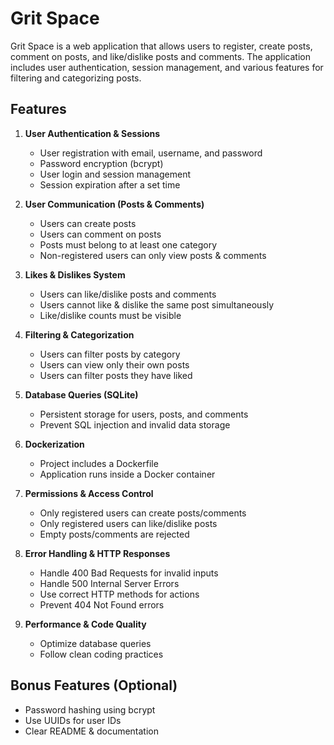 
# Grit Space

Grit Space is a web application that allows users to register, create posts, comment on posts, and like/dislike posts and comments. The application includes user authentication, session management, and various features for filtering and categorizing posts.

## Features

1. **User Authentication & Sessions**
   - User registration with email, username, and password
   - Password encryption (bcrypt)
   - User login and session management
   - Session expiration after a set time

2. **User Communication (Posts & Comments)**
   - Users can create posts
   - Users can comment on posts
   - Posts must belong to at least one category
   - Non-registered users can only view posts & comments

3. **Likes & Dislikes System**
   - Users can like/dislike posts and comments
   - Users cannot like & dislike the same post simultaneously
   - Like/dislike counts must be visible

4. **Filtering & Categorization**
   - Users can filter posts by category
   - Users can view only their own posts
   - Users can filter posts they have liked

5. **Database Queries (SQLite)**
   - Persistent storage for users, posts, and comments
   - Prevent SQL injection and invalid data storage

6. **Dockerization**
   - Project includes a Dockerfile
   - Application runs inside a Docker container

7. **Permissions & Access Control**
   - Only registered users can create posts/comments
   - Only registered users can like/dislike posts
   - Empty posts/comments are rejected

8. **Error Handling & HTTP Responses**
   - Handle 400 Bad Requests for invalid inputs
   - Handle 500 Internal Server Errors
   - Use correct HTTP methods for actions
   - Prevent 404 Not Found errors

9. **Performance & Code Quality**
   - Optimize database queries
   - Follow clean coding practices

## Bonus Features (Optional)
   - Password hashing using bcrypt
   - Use UUIDs for user IDs
   - Clear README & documentation
